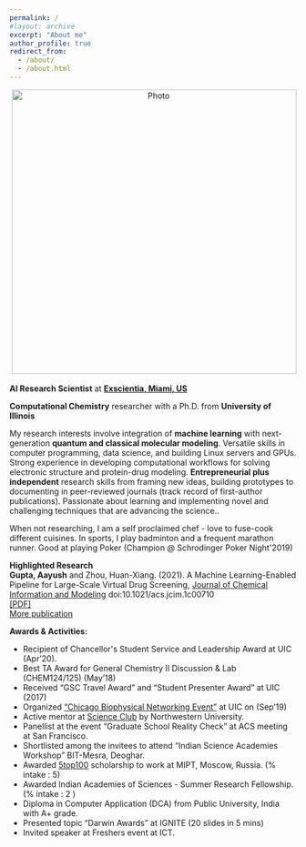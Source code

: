 ```yaml
---
permalink: /
#layout: archive
excerpt: "About me"
author_profile: true
redirect_from:
  - /about/
  - /about.html
---
```


<p align="center">
  <img src="https://aaayushg.github.io/images/aayu1.jpeg?raw=true" alt="Photo" style="width: 500px;"/> 
</p>

**AI Research Scientist** at [**Exscientia, Miami, US**](https://www.exscientia.ai/)<br/>

**Computational Chemistry** researcher with a Ph.D. from **University of Illinois**<br/>

My research interests involve integration of **machine learning** with next-generation **quantum and classical molecular modeling**. Versatile skills in computer programming, data science, and building Linux servers and GPUs. Strong experience in developing computational workflows for solving electronic structure and protein-drug modeling. **Entrepreneurial plus independent** research skills from framing new ideas, building prototypes to documenting in peer-reviewed journals (track record of first-author publications). Passionate about learning and implementing novel and challenging techniques that are advancing the science..

When not researching, I am a self proclaimed chef - love to fuse-cook different cuisines. 
In sports, I play badminton and a frequent marathon runner. 
Good at playing Poker (Champion @ Schrodinger Poker Night'2019)

**Highlighted Research**<br/>
**Gupta, Aayush** and Zhou, Huan-Xiang. (2021). A Machine Learning-Enabled Pipeline for Large-Scale Virtual Drug Screening, [Journal of Chemical Information and Modeling](https://pubs.acs.org/doi/10.1021/acs.jcim.1c00710) doi:10.1021/acs.jcim.1c00710 <br/>
[[PDF]](https://aaayushg.github.io/files/jcim.pdf)<br/>
[More publication](https://aaayushg.github.io/publications/)

**Awards & Activities:**
* Recipient of Chancellor's Student Service and Leadership Award at UIC (Apr’20).
* Best TA Award for General Chemistry II Discussion & Lab (CHEM124/125) (May’18) 
* Received “GSC Travel Award” and “Student Presenter Award” at UIC (2017) 
* Organized [“Chicago Biophysical Networking Event”](https://biophysicschicago.webnode.com/) at UIC on (Sep’19)
* Active mentor at [Science Club](https://scienceclub.northwestern.edu/) by Northwestern University.
* Panellist at the event “Graduate School Reality Check” at ACS meeting at San Francisco.
* Shortlisted among the invitees to attend “Indian Science Academies Workshop” BIT-Mesra, Deoghar. 
* Awarded [5top100](http://5top100.ru/) scholarship to work at MIPT, Moscow, Russia. (% intake : 5)
* Awarded Indian Academies of Sciences - Summer Research Fellowship. (% intake : 2 )
* Diploma in Computer Application (DCA) from Public University, India with A+ grade.
* Presented topic “Darwin Awards” at IGNITE (20 slides in 5 mins)
* Invited speaker at Freshers event at ICT.
